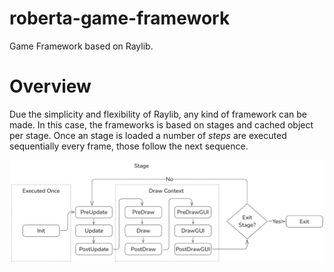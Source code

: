 # roberta-game-framework
Game Framework based on Raylib.


# Overview

Due the simplicity and flexibility of Raylib, any kind of framework can be made. In this case, the frameworks is based on
stages and cached object per stage. Once an stage is loaded a number of *steps* are executed sequentially every frame, those follow the next sequence.

![alt text](image.png)
